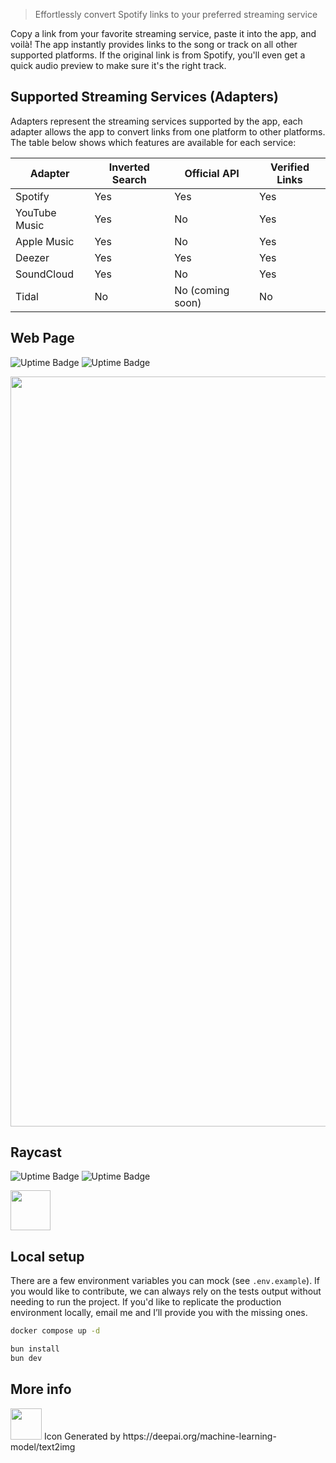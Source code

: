> Effortlessly convert Spotify links to your preferred streaming service

Copy a link from your favorite streaming service, paste it into the app, and voilà! The app instantly provides links to the song or track on all other supported platforms. If the original link is from Spotify, you'll even get a quick audio preview to make sure it's the right track.

## Supported Streaming Services (Adapters)

Adapters represent the streaming services supported by the app, each adapter allows the app to convert links from one platform to other platforms. The table below shows which features are available for each service:

| Adapter | Inverted Search | Official API           | Verified Links |
| ----------------- | --------------- | ----------------------- | -------------- |
| Spotify           | Yes             | Yes                    | Yes            |
| YouTube Music     | Yes             | No                     | Yes            |
| Apple Music       | Yes             | No                     | Yes            |
| Deezer            | Yes             | Yes                    | Yes            |
| SoundCloud        | Yes             | No                     | Yes            |
| Tidal             | No              | No (coming soon)       | No             |

## Web Page

![Uptime Badge](https://uptime.sjdonado.com/api/badge/2/uptime/24?labelPrefix=Web%20Page%20&labelSuffix=h) ![Uptime Badge](https://uptime.sjdonado.com/api/badge/2/ping/24?labelPrefix=Web%20Page%20)

<div align="center">
  <img width=1200 src="https://firebasestorage.googleapis.com/v0/b/rule-of-thumb-1c13c.appspot.com/o/idonthavespotify.webp?alt=media"/>
</div>

## Raycast

![Uptime Badge](https://uptime.sjdonado.com/api/badge/3/uptime/24?labelPrefix=API%20&labelSuffix=h) ![Uptime Badge](https://uptime.sjdonado.com/api/badge/3/ping/24?labelPrefix=API%20)

<a title="Install idonthavespotify Raycast Extension" href="https://www.raycast.com/sjdonado/idonthavespotify"><img src="https://www.raycast.com/sjdonado/idonthavespotify/install_button@2x.png?v=1.1" height="64" style="height: 64px;" alt=""></a>

## Local setup

There are a few environment variables you can mock (see `.env.example`). If you would like to contribute, we can always rely on the tests output without needing to run the project. If you'd like to replicate the production environment locally, email me and I’ll provide you with the missing ones.

```sh
docker compose up -d

bun install
bun dev
```

## More info

<img width=50 src="https://user-images.githubusercontent.com/27580836/227801051-a71d389e-2510-4965-a23e-d7478fe28f13.jpeg"/>
Icon Generated by https://deepai.org/machine-learning-model/text2img
